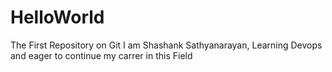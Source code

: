 # HelloWorld
The First Repository on Git
I am Shashank Sathyanarayan, Learning Devops and eager to continue my carrer in this Field

